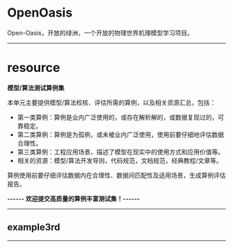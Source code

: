 # OpenOasis
Open-Oasis，开放的绿洲，一个开放的物理世界机理模型学习项目。

---------------------------------------------------------------------------

# resource
**模型/算法测试算例集**

本单元主要提供模型/算法校核、评估所需的算例，以及相关资源汇总，包括：  
+ 第一类算例：算例是业内广泛使用的，或存在解析解的，或数据复现过的，可靠稳定。
+ 第二类算例：算例是为孤例，或未被业内广泛使用，使用前要仔细地评估数据合理性。
+ 第三类算例：工程应用场景，描述了模型在现实中的使用方式和应用价值等。
+ 相关的资源：模型/算法开发导则，代码规范，文档规范，经典教程/文章等。

算例使用前要仔细评估数据内在合理性、数据间匹配性及适用场景，生成算例评估报告。

**------ 欢迎提交高质量的算例丰富测试集！------**

---------------------------------------------------------------------------

## example3rd



---------------------------------------------------------------------------

